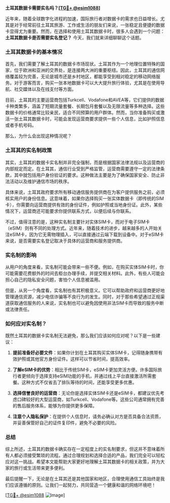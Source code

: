 **土耳其数据卡需要实名吗？[[TG💪+ @esim1088](https://t.me/s/esim1088)]**

近年来，随着全球数字化进程的加速，国际旅行者对数据卡的需求也日益增长。尤其是对于经常前往土耳其旅游、工作或生活的朋友们来说，一张稳定且便捷的数据卡显得尤为重要。然而，在选择和使用土耳其数据卡时，很多人会遇到一个问题：**土耳其数据卡是否需要实名登记？** 今天，我们就来详细聊聊这个话题。

### 土耳其数据卡的基本情况

首先，我们需要了解土耳其的数据卡市场现状。土耳其作为一个地理位置特殊的国家，位于欧洲和亚洲的交界处，是连接两大洲的重要枢纽。因此，土耳其的通信网络覆盖较为完善，无论是城市还是乡村地区，都能享受到相对稳定的移动网络服务。对于游客而言，购买一张本地数据卡可以大大提升旅行体验，尤其是在使用导航、社交媒体以及在线支付等方面。

目前，土耳其的主要运营商包括Turkcell、Vodafone和AVEA等，它们提供的数据卡种类繁多，涵盖了短期流量套餐、长期包月套餐以及无限流量等多种选择。这些数据卡的价格通常比较亲民，适合不同预算的用户群体。然而，当你准备购买或激活一张土耳其数据卡时，可能会发现运营商要求提供一些个人信息，比如护照信息或者手机号码。

那么，为什么会出现这种情况呢？

### 土耳其的实名制政策

其实，土耳其的数据卡实名制并非完全强制，而是根据国家法律法规以及运营商的内部规定而定。在土耳其，通信行业受到严格监管，运营商需要遵守一定的法律条款，其中就包括用户身份验证的要求。这种做法主要是为了确保国家安全、防止非法活动以及维护通信市场的秩序。

具体来说，土耳其政府要求所有移动通信服务提供商在为客户提供服务之前，必须核实用户的身份信息。这意味着，如果你选择购买一张实体数据卡（即传统的SIM卡），你需要向运营商提供有效的身份证件，例如护照或当地身份证。此外，某些情况下，运营商还可能要求你提供联系方式，以便后续与你联系。

不过，值得注意的是，这种实名制主要针对实体SIM卡，而对于电子SIM卡（eSIM）则有不同的处理方式。近年来，随着技术的进步，越来越多的人开始关注eSIM卡，因为它无需物理插入，可以直接通过云端下载到设备中。对于eSIM卡来说，是否需要实名登记取决于具体的运营商和服务提供商。

### 实名制的影响

从用户的角度来看，实名制可能会带来一些不便。例如，在购买实体SIM卡时，你可能需要花费额外的时间去柜台办理手续，并提交相关材料。此外，有些人可能会担心自己的隐私安全问题，害怕个人信息被滥用。

但是，从另一个角度看，实名制也有其积极意义。它可以帮助政府和运营商更好地管理通信资源，减少电信诈骗等不良行为的发生。同时，对于那些希望通过正规渠道获取通信服务的人来说，实名制也可以避免因使用非法SIM卡而导致的服务中断或法律责任。

### 如何应对实名制？

既然土耳其的数据卡实名制无法避免，那么我们应该如何应对呢？以下是一些建议：

1. **提前准备好必要文件**：如果你计划在土耳其购买实体SIM卡，记得随身携带有效护照或其他官方身份证件。这样可以节省时间，提高效率。
   
2. **了解eSIM卡的优势**：相比于传统SIM卡，eSIM卡更加灵活方便。许多国际旅行者更倾向于选择支持eSIM功能的手机，并通过线上平台直接激活所需套餐。这种方式不仅省去了排队等待的时间，还能享受更多优惠。

3. **选择信誉良好的运营商**：无论你是选择实体SIM卡还是eSIM卡，都建议优先考虑口碑较好的大型运营商，如Turkcell、Vodafone等。这些公司通常拥有完善的售后服务体系，能够为你提供更多保障。

4. **注意个人隐私保护**：在提供个人信息时，请务必确认对方是否具备合法资质，并妥善保管好自己的证件复印件，避免不必要的风险。

### 总结

综上所述，土耳其的数据卡确实存在一定程度上的实名制要求，但这并不意味着所有人都必须接受繁琐的流程。通过合理规划和选择合适的产品，我们完全可以轻松应对这一挑战。希望本文能帮助大家更好地理解土耳其数据卡的相关政策，并为大家的旅行或生活带来更多便利。

最后提醒一下，无论是在土耳其还是其他国家和地区，合理使用通信工具始终是我们应该遵循的原则。让我们一起努力，共同营造一个健康和谐的网络环境吧！

[[TG💪+ @esim1088](https://t.me/s/esim1088) ![Image](https://i.postimg.cc/4NQfJmqS/Snipaste-2025-05-13-00-14-12.png)]